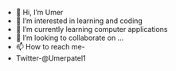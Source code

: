 - 👋 Hi, I’m Umer 
- 👀 I’m interested in learning and coding
- 🌱 I’m currently learning computer applications
- 💞️ I’m looking to collaborate on ...
- 📫 How to reach me-
- Twitter-@Umerpatel1

<!---
umerps1/umerps1 is a ✨ special ✨ repository because its `README.md` (this file) appears on your GitHub profile.
You can click the Preview link to take a look at your changes.
--->
